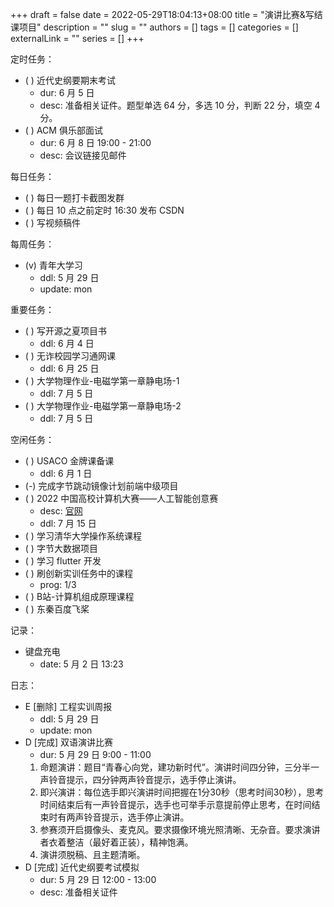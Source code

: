 +++ 
draft = false
date = 2022-05-29T18:04:13+08:00
title = "演讲比赛&写结课项目"
description = ""
slug = ""
authors = []
tags = []
categories = []
externalLink = ""
series = []
+++

定时任务：
- ( ) 近代史纲要期末考试
	- dur: 6 月 5 日 
	- desc: 准备相关证件。题型单选 64 分，多选 10 分，判断 22 分，填空 4 分。
- ( ) ACM 俱乐部面试
    - dur: 6 月 8 日 19:00 - 21:00
    - desc: 会议链接见邮件

每日任务：
- ( ) 每日一题打卡截图发群
- ( ) 每日 10 点之前定时 16:30 发布 CSDN
- ( ) 写视频稿件

每周任务：
- (v) 青年大学习
    - ddl: 5 月 29 日
    - update: mon

重要任务：
- ( ) 写开源之夏项目书
    - ddl: 6 月 4 日
- ( ) 无诈校园学习通网课
	- ddl: 6 月 25 日
- ( ) 大学物理作业-电磁学第一章静电场-1
	- ddl: 7 月 5 日
- ( ) 大学物理作业-电磁学第一章静电场-2
	- ddl: 7 月 5 日

空闲任务：
- ( ) USACO 金牌课备课
	- ddl: 6 月 1 日
- (-) 完成字节跳动镜像计划前端中级项目
- ( ) 2022 中国高校计算机大赛——人工智能创意赛
	- desc: [官网](http://aicontest.baidu.com/)
	- ddl: 7 月 15 日
- ( ) 学习清华大学操作系统课程
- ( ) 字节大数据项目
- ( ) 学习 flutter 开发
- ( ) 刷创新实训任务中的课程
    - prog: 1/3
- ( ) B站-计算机组成原理课程
- ( ) 东秦百度飞桨

记录：
- 键盘充电
  - date: 5 月 2 日 13:23

日志：
- E [删除] 工程实训周报
    - ddl: 5 月 29 日
    - update: mon
- D [完成] 双语演讲比赛
	- dur: 5 月 29 日 9:00 - 11:00
	1. 命题演讲：题目“青春心向党，建功新时代”。演讲时间四分钟，三分半一声铃音提示，四分钟两声铃音提示，选手停止演讲。
	2. 即兴演讲：每位选手即兴演讲时间把握在1分30秒（思考时间30秒），思考时间结束后有一声铃音提示，选手也可举手示意提前停止思考，在时间结束时有两声铃音提示，选手停止演讲。
	3. 参赛须开启摄像头、麦克风。要求摄像环境光照清晰、无杂音。要求演讲者衣着整洁（最好着正装），精神饱满。
	4. 演讲须脱稿、且主题清晰。
- D [完成] 近代史纲要考试模拟
	- dur: 5 月 29 日 12:00 - 13:00
	- desc: 准备相关证件
